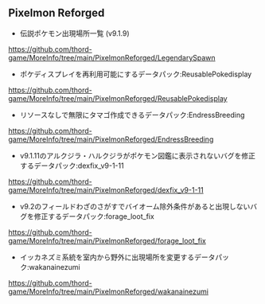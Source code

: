 
## Pixelmon Reforged

- 伝説ポケモン出現場所一覧 (v9.1.9)

https://github.com/thord-game/MoreInfo/tree/main/PixelmonReforged/LegendarySpawn

- ポケディスプレイを再利用可能にするデータパック:ReusablePokedisplay

https://github.com/thord-game/MoreInfo/tree/main/PixelmonReforged/ReusablePokedisplay

- リソースなしで無限にタマゴ作成できるデータパック:EndressBreeding

https://github.com/thord-game/MoreInfo/tree/main/PixelmonReforged/EndressBreeding

- v9.1.11のアルクジラ・ハルクジラがポケモン図鑑に表示されないバグを修正するデータパック:dexfix_v9-1-11

https://github.com/thord-game/MoreInfo/tree/main/PixelmonReforged/dexfix_v9-1-11

- v9.2のフィールドわざのさがすでバイオーム除外条件があると出現しないバグを修正するデータパック:forage_loot_fix

https://github.com/thord-game/MoreInfo/tree/main/PixelmonReforged/forage_loot_fix

- イッカネズミ系統を室内から野外に出現場所を変更するデータパック:wakanainezumi

https://github.com/thord-game/MoreInfo/tree/main/PixelmonReforged/wakanainezumi
